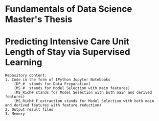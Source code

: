 # Fundamentals of Data Science Master's Thesis
# Predicting Intensive Care Unit Length of Stay via Supervised Learning
    Repository content:
    1. Code in the form of IPython Jupyter Notebooks 
        (DP_#  stands for Data Preparation)
        (MS_#  stands for Model Selection with main features)
        (MS_Rich# stands for Model Selection with both main and derived features)
        (MS_Rich#_F_extraction stands for Model Selection with both main and derived features with feature reduction)
    2. Output result files
    3. Memory
